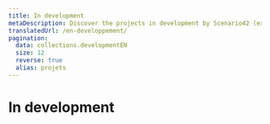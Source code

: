 ```yaml
---
title: In development
metaDescription: Discover the projects in development by Scenario42 (ex-247Max)
translatedUrl: /en-developpement/
pagination:
  data: collections.developmentEN
  size: 12
  reverse: true
  alias: projets
---
```


# In development